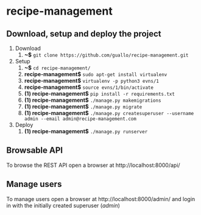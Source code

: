# recipe-management

## Download, setup and deploy the project

1. Download
    1. **~$** `git clone https://github.com/guallo/recipe-management.git`
2. Setup
    1. **~$** `cd recipe-management/`
    2. **recipe-management$** `sudo apt-get install virtualenv`
    3. **recipe-management$** `virtualenv -p python3 evns/1`
    4. **recipe-management$** `source evns/1/bin/activate`
    5. **(1) recipe-management$** `pip install -r requirements.txt`
    6. **(1) recipe-management$** `./manage.py makemigrations`
    7. **(1) recipe-management$** `./manage.py migrate`
    8. **(1) recipe-management$** `./manage.py createsuperuser --username admin --email admin@recipe-management.com`
3. Deploy
    1. **(1) recipe-management$** `./manage.py runserver`

## Browsable API

To browse the REST API open a browser at http://localhost:8000/api/

## Manage users

To manage users open a browser at http://localhost:8000/admin/ and login in with the initially created superuser (*admin*)

